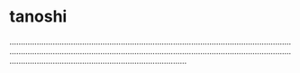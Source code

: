 # tanoshi
......................................................................................................................................................................................................................................................................................................................................